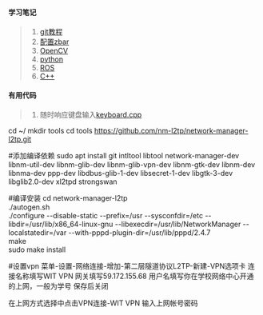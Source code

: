 #

#### 学习笔记
> 1. [git教程](git.md)
> 2. [配置zbar](zbar.md)
> 3. [OpenCV](opencv.md)
> 4. [python](python.md)
> 5. [ROS](ros/ros.md)
> 6. [C++](c++.md)

#### 有用代码
> 1. 随时响应键盘输入[keyboard.cpp](cpp/keyboard.cpp)

cd ~/
mkdir tools
cd tools
https://github.com/nm-l2tp/network-manager-l2tp.git
 
#添加编译依赖
sudo apt install git intltool libtool network-manager-dev libnm-util-dev libnm-glib-dev libnm-glib-vpn-dev libnm-gtk-dev libnm-dev libnma-dev ppp-dev libdbus-glib-1-dev libsecret-1-dev libgtk-3-dev libglib2.0-dev xl2tpd strongswan
 
#编译安装
cd network-manager-l2tp  
./autogen.sh  
./configure --disable-static --prefix=/usr --sysconfdir=/etc --libdir=/usr/lib/x86_64-linux-gnu --libexecdir=/usr/lib/NetworkManager --localstatedir=/var --with-pppd-plugin-dir=/usr/lib/pppd/2.4.7  
make  
sudo make install  
 
#设置vpn
菜单-设置-网络连接-增加-第二层隧道协议L2TP-新建-VPN选项卡
连接名称填写WIT VPN
网关填写59.172.155.68
用户名填写你在学校网络中心开通的上网，一般为学号
保存后关闭
 
在上网方式选择中点击VPN连接-WIT VPN
输入上网帐号密码
 
